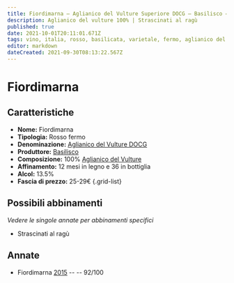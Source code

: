 ```yaml
---
title: Fiordimarna – Aglianico del Vulture Superiore DOCG – Basilisco – Basilicata (IT) – 25-29€ – 5★
description: Aglianico del vulture 100% | Strascinati al ragù
published: true
date: 2021-10-01T20:11:01.671Z
tags: vino, italia, rosso, basilicata, varietale, fermo, aglianico del vulture, Valutazioni | 5 stelle, Prezzi | 25-29€, Strascinati al ragù
editor: markdown
dateCreated: 2021-09-30T08:13:22.567Z
---
```


# Fiordimarna

## Caratteristiche
- **Nome:** Fiordimarna
- **Tipologia:** Rosso fermo 
- **Denominazione:** [Aglianico del Vulture DOCG](/denominazioni/Italia/Basilicata/DOCG/Aglianico-del-Vulture-Superiore)
- **Produttore:** [Basilisco](/produttori/Italia/Basilicata/Basilisco) 
- **Composizione:** 100% [Aglianico del Vulture](/vitigni/Italia/bacca-nera/aglianico-del-vulture)
- **Affinamento:** 12 mesi in legno e 36 in bottiglia
- **Alcol:** 13.5%
- **Fascia di prezzo:** 25-29€
{.grid-list}


> 
## Possibili abbinamenti
*Vedere le singole annate per abbinamenti specifici*

- Strascinati al ragù

## Annate
- Fiordimarna [2015](/vini/Italia/Basilicata/Basilisco/Fiordimarna/2015) -- <span class="star-5"></span> -- 92/100 

